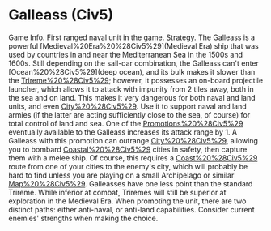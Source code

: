 # Galleass (Civ5)

Game Info.
First ranged naval unit in the game.
Strategy.
The Galleass is a powerful [Medieval%20Era%20%28Civ5%29](Medieval Era) ship that was used by countries in and near the Mediterranean Sea in the 1500s and 1600s. Still depending on the sail-oar combination, the Galleass can't enter [Ocean%20%28Civ5%29](deep ocean), and its bulk makes it slower than the [Trireme%20%28Civ5%29](Trireme); however, it possesses an on-board projectile launcher, which allows it to attack with impunity from 2 tiles away, both in the sea and on land. This makes it very dangerous for both naval and land units, and even [City%20%28Civ5%29](cities). Use it to support naval and land armies (if the latter are acting sufficiently close to the sea, of course) for total control of land and sea.
One of the [Promotions%20%28Civ5%29](promotions) eventually available to the Galleass increases its attack range by 1. A Galleass with this promotion can outrange [City%20%28Civ5%29](cities), allowing you to bombard [Coastal%20%28Civ5%29](coastal) cities in safety, then capture them with a melee ship. Of course, this requires a [Coast%20%28Civ5%29](shallow) route from one of your cities to the enemy's city, which will probably be hard to find unless you are playing on a small Archipelago or similar [Map%20%28Civ5%29](map).
Galleasses have one less point than the standard Trireme. While inferior at combat, Triremes will still be superior at exploration in the Medieval Era.
When promoting the unit, there are two distinct paths: either anti-naval, or anti-land capabilities. Consider current enemies' strengths when making the choice.
